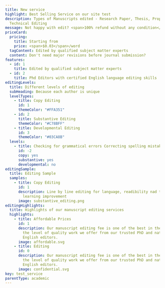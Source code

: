 ```yaml
---
title: New service
highlight: Best Selling Service on our site test
description: Types of Manuscripts edited - Research Paper, Thesis, Proposal,
  Technical Editing
message: Not happy with edit? <span>100% refund without any condition</span>
priceCard:
  pricing:
    title: Starting from
    price: <span>$0.03</span>/word
  tagContent: Edited by qualified subject matter experts
  content: Don't need major revisions before journal submission?
features:
  - id: 1
    title: Edited by qualified subject matter experts
  - id: 2
    title: Phd Editors with certified English language editing skills
editingLevels:
  title: Different levels of editing
  subHeading: Because each author is unique
  levelTypes:
    - title: Copy Editing
      id: 1
      themeColor: "#FFA351"
    - id: 2
      title: Substantive Editing
      themeColor: "#C78BFF"
    - title: Developmental Editing
      id: 3
      themeColor: "#03CA8B"
  levels:
    - title: Checking for grammatical errors Correcting spelling mistakes
      id: -2
      copy: yes
      substantive: yes
      developmental: no
editingSample:
  title: Editing Sample
  samples:
    - title: Copy Editing
      id: 1
      description: Line by line editing for language, readibility nad technical
        learning improvement
      image: substantive_editing.png
editingHighlights:
  title: Highlights of our manuscript editing services
  highlights:
    - title: Affordable Prices
      id: 1
      description: Our manuscript editing fee is one of the best in the industry for
        the level of quality work we offer from our trusted PhD and native
        English editors.
      image: affordable.svg
    - title: Editing
      id: 0
      description: Our manuscript editing fee is one of the best in the industry for
        the level of quality work we offer from our trusted PhD and native
        English editors.
      image: confidential.svg
key: test_service
parentType: academic
---
```

